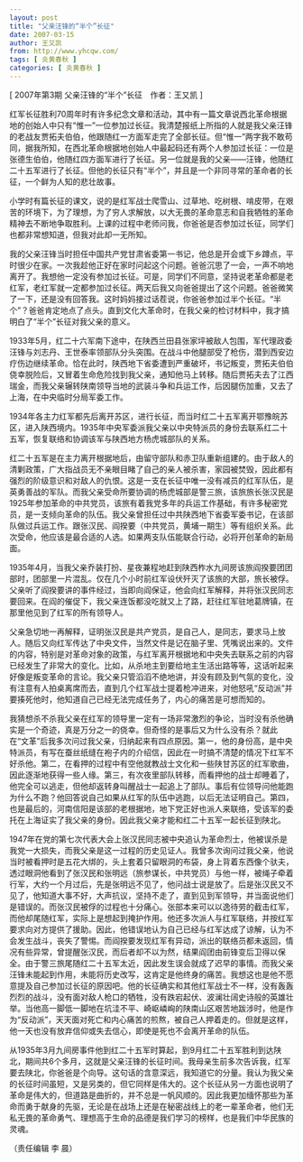 ```yaml
---
layout: post
title: "父亲汪锋的“半个”长征"
date: 2007-03-15
author: 王又凯
from: http://www.yhcqw.com/
tags: [ 炎黄春秋 ]
categories: [ 炎黄春秋 ]
---
```



[ 2007年第3期 父亲汪锋的“半个”长征　作者：王又凯 ]


红军长征胜利70周年时有许多纪念文章和活动，其中有一篇文章说西北革命根据地的创始人中只有“惟一”一位参加过长征。我清楚报纸上所指的人就是我父亲汪锋的老战友贾拓夫伯伯，他跟随红一方面军走完了全部长征。但“惟一”两字我不敢苟同，据我所知，在西北革命根据地创始人中最起码还有两个人参加过长征：一位是张德生伯伯，他随红四方面军进行了长征。另一位就是我的父亲——汪锋，他随红二十五军进行了长征。但他的长征只有“半个”，并且是一个非同寻常的革命者的长征，一个鲜为人知的悲壮故事。


小学时有篇长征的课文，说的是红军战士爬雪山、过草地、吃树根、啃皮带，在艰苦的环境下，为了理想，为了穷人求解放，以大无畏的革命意志和自我牺牲的革命精神去不断地争取胜利。上课的过程中老师问我，你爸爸是否参加过长征，同学们也都非常想知道，但我对此却一无所知。


我的父亲汪锋当时担任中国共产党甘肃省委第一书记，他总是开会或下乡蹲点，平时很少在家。一次我趁他正好在家时问起这个问题。爸爸沉思了一会，一声不响地离开了。我想他一定没有参加过长征。可是，同学们不同意，坚持说老革命都是老红军，老红军就一定都参加过长征。两天后我又向爸爸提出了这个问题。爸爸微笑了一下，还是没有回答我。这时妈妈接过话茬说，你爸爸参加过半个长征。“半个”？爸爸肯定地点了点头。直到文化大革命时，在我父亲的检讨材料中，我才搞明白了“半个”长征对我父亲的意义。


1933年5月，红二十六军南下途中，在陕西兰田县张家坪被敌人包围，军代理政委汪锋与刘志丹、王世泰率领部队分头突围。在战斗中他腿部受了枪伤，潜到西安边疗伤边继续革命。恰在此时，陕西地下省委遭到严重破坏，书记叛变，贾拓夫伯伯侥幸脱险后，又冒着生命危险找到我父亲，通知他马上转移。随后贾拓夫去了江西瑞金，而我父亲辗转陕南领导当地的武装斗争和兵运工作，后因腿伤加重，又去了上海，在中央临时分局军委工作。


1934年各主力红军都先后离开苏区，进行长征，而当时红二十五军离开鄂豫皖苏区，进入陕西境内。1935年中央军委派我父亲以中央特派员的身份去联系红二十五军，恢复联络和协调该军与陕西地方杨虎城部队的关系。


红二十五军是在主力离开根据地后，由留守部队和赤卫队重新组建的。由于敌人的清剿政策，广大指战员无不亲眼目睹了自己的亲人被杀害，家园被焚毁，因此都有强烈的阶级意识和对敌人的仇恨。这是一支在长征中唯一没有减员的红军队伍，是英勇善战的军队。而我父亲受命所要协调的杨虎城部是警三旅，该旅旅长张汉民是1925年参加革命的中共党员，该旅有着我党多年的兵运工作基础，有许多秘密党员，是一支倾向革命的队伍。我父亲曾担任过中共陕西地下省委军委书记，在该部队做过兵运工作。跟张汉民、阎揆要（中共党员，黄埔一期生）等有组织关系。此次受命，他应该是最合适的人选。如果两支队伍能联合行动，必将开创革命的新局面。


1935年4月，当我父亲乔装打扮、星夜兼程地赶到陕西柞水九间房该旅阎揆要团团部时，团部里一片混乱。仅在几个小时前红军设伏歼灭了该旅的大部，旅长被俘。父亲听了阎揆要讲的事件经过，当即向阎保证，他会向红军解释，并将张汉民同志要回来。在阎的催促下，我父亲连饭都没吃就又上了路，赶往红军驻地葛牌镇，在那里他见到了红军的所有领导人。


父亲急切地一再解释，证明张汉民是共产党员，是自己人，是同志，要求马上放人。随后又向红军传达了中央文件，当然文件是记在脑子里、凭嘴说出来的。文件的内容，特别是对革命对象的政策，与红军离开根据地和中央失去联系之前的内容已经发生了非常大的变化。比如，从杀地主到要给地主生活出路等等，这话听起来好像是叛变革命的言论。我父亲只管滔滔不绝地讲，并没有顾及到气氛的变化，没有注意有人拍桌离席而去，直到几个红军战士提着枪冲进来，对他怒吼“反动派”并要揍死他时，他知道自己已经无法完成任务了，内心的痛苦是可想而知的。


我猜想杀不杀我父亲在红军的领导里一定有一场非常激烈的争论，当时没有杀他确实是一个奇迹，真是万分之一的侥幸。但奇怪的是事后又为什么没有杀？就此在“文革”后我多次问过我父亲，归纳起来有四点原因。第一，他的身份高，是中央特派员，有写在蚕丝纸缝在袍子内的介绍信，因此在一时搞不清楚的情况下红军不好杀他。第二，在看押的过程中有空他就教战士文化和一些陕甘苏区的红军歌曲，因此逐渐地获得一些人缘。第三，有次夜里部队转移，而看押他的战士却睡着了，他完全可以逃走，但他却返转身叫醒战士一起追上了部队。事后有位领导问他能跑为什么不跑？他回答说自己如果从红军的队伍中逃跑，以后无法证明自己。第四，也是最后的，河南信阳是该部的老根据地，地下党正好也派人来联络，受该军的委托在上海证实了我父亲的身份。因此我父亲才能和红二十五军一起长征到陕北。


1947年在党的第七次代表大会上张汉民同志被中央追认为革命烈士，他被误杀是我党一大损失，而我父亲是这一过程的历史见证人。我曾多次询问过我父亲，他说当时被看押时是五花大绑的，头上套着只留眼洞的布袋，身上背着东西像个驮夫，透过眼洞他看到了张汉民和张明远（旅参谋长，中共党员）与他一样，被绳子牵着行军，大约一个月过后，先是张明远不见了，他问战士说是放了。后是张汉民又不见了，他知道大事不好，大声抗议，坚持不走了，直到见到军领导，并当面说他们是错误的。而张汉民被俘的过程也十分痛心。张部本来可以以逸待劳的截击红军，而他却尾随红军，实际上是想起到掩护作用。他还多次派人与红军联络，并按红军要求向对方提供了援助。因此，他错误地认为自己已经与红军达成了谅解，认为不会发生战斗，丧失了警惕。而阎揆要发现红军有异动，派出的联络员都未返回，情况有些异常，曾提醒张汉民，而后者却不以为然，结果阎团由前锋变后卫得以保全。由于警三旅尾随红二十五军太近，因此发生误会就成了迟早的事情。而我父亲汪锋未能起到作用，未能将历史改写，这肯定是他终身的痛苦。我想这也是他不愿意提及自己参加过长征的原因吧。他的长征确实和其他红军战士不一样，没有轰轰烈烈的战斗，没有面对敌人枪口的牺牲，没有跌宕起伏、波澜壮阔史诗般的英雄壮举。当他高一脚低一脚地在坑洼不平、崎岖嶙峋的陕南山区艰苦地跋涉时，他是作为“反动派”，天天面对死亡和内心痛苦的煎熬，被自己人押着走的。但就是这样，他一天也没有放弃信仰或失去信心，即使是死也不会离开革命的队伍。


从1935年3月九间房事件他到红二十五军时算起，到9月红二十五军胜利到达陕北，期间共6个多月，这就是父亲汪锋的长征时间。我母亲生前多次告诉我，红军要去陕北，你爸爸是个向导。这句话的含意深远，我知道它的分量。我认为我父亲的长征时间虽短，又是另类的，但它同样是伟大的。这个长征从另一方面也说明了革命是伟大的，但道路是曲折的，并不总是一帆风顺的。因此我更加缅怀那些为革命而勇于献身的先驱，无论是在战场上还是在秘密战线上的老一辈革命者，他们无私无畏的革命勇气、理想高于生命的品德是我们学习的榜样，也是我们中华民族的灵魂。

（责任编辑 李 晨）


